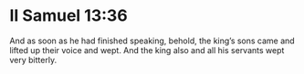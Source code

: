 # II Samuel 13:36

And as soon as he had finished speaking, behold, the king’s sons came and lifted up their voice and wept. And the king also and all his servants wept very bitterly.
